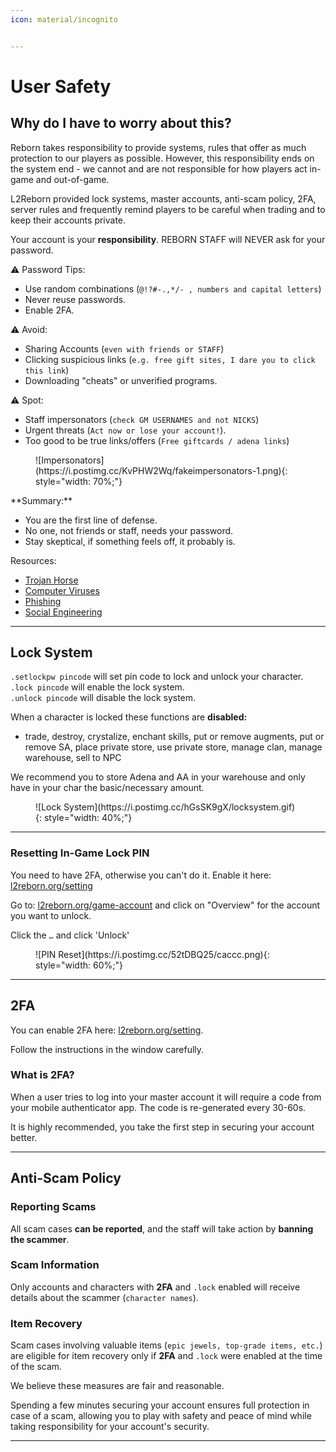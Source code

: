 ```yaml
---
icon: material/incognito


---
```


# User Safety
## Why do I have to worry about this?
Reborn takes responsibility to provide systems, rules that offer as much protection to our players as possible. However, this responsibility ends on the system end - we cannot and are not responsible for how players act in-game and out-of-game. 

L2Reborn provided lock systems, master accounts, anti-scam policy, 2FA, server rules and frequently remind players to be careful when trading and to keep their accounts private. 

Your account is your **responsibility**. REBORN STAFF will NEVER ask for your password.

:warning: Password Tips:

- Use random combinations (`@!?#-.,*/- , numbers and capital letters`)
- Never reuse passwords.
- Enable 2FA.

:warning: Avoid:

- Sharing Accounts (`even with friends or STAFF`)
- Clicking suspicious links (`e.g. free gift sites, I dare you to click this link`)
- Downloading "cheats" or unverified programs.

:warning: Spot:

- Staff impersonators (`check GM USERNAMES and not NICKS`)
- Urgent threats (`Act now or lose your account!`).
- Too good to be true links/offers (`Free giftcards / adena links`)
<figure markdown="1">
![Impersonators](https://i.postimg.cc/KvPHW2Wq/fakeimpersonators-1.png){: style="width: 70%;"} <br>
</figure>
**Summary:**

- You are the first line of defense.
- No one, not friends or staff, needs your password.
- Stay skeptical, if something feels off, it probably is.

Resources:

- [Trojan Horse](https://computer.howstuffworks.com/trojan-horse.htm?s1sid=p72jxahoyuw542hapz3ymntx&srch_tag=cr5h2zidpuzx5tq2happ4z4nbvrw2ac4)
- [Computer Viruses](https://computer.howstuffworks.com/virus.htm?s1sid=eel1e9ghs7mx46h94ct1qipt&srch_tag=zxjxanufcg27gc3f5j5suqausw7tl6lw)
- [Phishing](https://computer.howstuffworks.com/phishing.htm)
- [Social Engineering](https://www.okta.com/identity-101/social-engineering/)
<hr>

## Lock System

`.setlockpw pincode` will set pin code to lock and unlock your character. <br>
`.lock pincode` will enable the lock system. <br>
`.unlock pincode` will disable the lock system.

When a character is locked these functions are **disabled:**

- trade, destroy, crystalize, enchant skills, put or remove augments, put or remove SA, place private store, use private store, manage clan, manage warehouse, sell to NPC

We recommend you to store Adena and AA in your warehouse and only have in your char the basic/necessary amount.
<figure markdown="1">
![Lock System](https://i.postimg.cc/hGsSK9gX/locksystem.gif){: style="width: 40%;"}
</figure>
<hr>

### Resetting In-Game Lock PIN
You need to have 2FA, otherwise you can't do it. Enable it here: [l2reborn.org/setting](https://l2reborn.org/setting/)

Go to: [l2reborn.org/game-account](https://l2reborn.org/game-account/) and click on "Overview" for the account you want to unlock.

Click the `…` and click 'Unlock'

<figure markdown="1">
![PIN Reset](https://i.postimg.cc/52tDBQ25/caccc.png){: style="width: 60%;"}
</figure>

<hr>

## 2FA
You can enable 2FA here: [l2reborn.org/setting](https://l2reborn.org/setting/). 

Follow the instructions in the window carefully.

### What is 2FA?
When a user tries to log into your master account it will require a code from your mobile authenticator app. The code is re-generated every 30-60s.

It is highly recommended, you take the first step in securing your account better.
<hr>

## Anti-Scam Policy

### Reporting Scams

All scam cases **can be reported**, and the staff will take action by **banning the scammer**.

### Scam Information

Only accounts and characters with **2FA** and `.lock` enabled will receive details about the scammer (`character names`).

### Item Recovery

Scam cases involving valuable items (`epic jewels, top-grade items, etc.`) are eligible for item recovery only if **2FA** and `.lock` were enabled at the time of the scam.

We believe these measures are fair and reasonable. 

Spending a few minutes securing your account ensures full protection in case of a scam, allowing you to play with safety and peace of mind while taking responsibility for your account's security.
<hr>